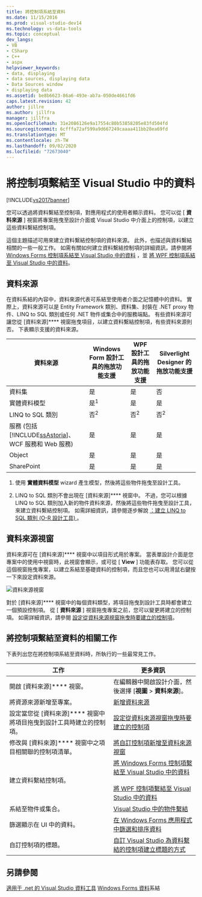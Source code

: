 ```yaml
---
title: 將控制項系結至資料
ms.date: 11/15/2016
ms.prod: visual-studio-dev14
ms.technology: vs-data-tools
ms.topic: conceptual
dev_langs:
- VB
- CSharp
- C++
- aspx
helpviewer_keywords:
- data, displaying
- data sources, displaying data
- Data Sources window
- displaying data
ms.assetid: be8b6623-86a6-493e-ab7a-050de4661fd6
caps.latest.revision: 42
author: jillre
ms.author: jillfra
manager: jillfra
ms.openlocfilehash: 31e2086126e9a17554c80b53858205e83fd504fd
ms.sourcegitcommit: 6cfffa72af599a9d667249caaaa411bb28ea69fd
ms.translationtype: MT
ms.contentlocale: zh-TW
ms.lasthandoff: 09/02/2020
ms.locfileid: "72673040"
---
```

# <a name="bind-controls-to-data-in-visual-studio"></a>將控制項繫結至 Visual Studio 中的資料
[!INCLUDE[vs2017banner](../includes/vs2017banner.md)]

您可以透過將資料繫結至控制項，對應用程式的使用者顯示資料。 您可以從 [ **資料來源** ] 視窗將專案拖曳至設計介面或 Visual Studio 中介面上的控制項，以建立這些資料繫結控制項。

 這個主題描述可用來建立資料繫結控制項的資料來源。 此外，也描述與資料繫結相關的一些一般工作。 如需有關如何建立資料繫結控制項的詳細資訊，請參閱將 [Windows Forms 控制項系結至 Visual Studio 中的資料](../data-tools/bind-windows-forms-controls-to-data-in-visual-studio.md) ，並 [將 WPF 控制項系結至 Visual Studio 中的資料](../data-tools/bind-wpf-controls-to-data-in-visual-studio1.md)。

## <a name="data-sources"></a>資料來源
 在資料系結的內容中，資料來源代表可系結至使用者介面之記憶體中的資料。 實際上，資料來源可以是 Entity Framework 類別、資料集、封裝在 .NET proxy 物件、LINQ to SQL 類別或任何 .NET 物件或集合中的服務端點。 有些資料來源可讓您從 [資料來源]**** 視窗拖曳項目，以建立資料繫結控制項，有些資料來源則否。 下表顯示支援的資料來源。

|資料來源|**Windows Form 設計工具**的拖放功能支援|**WPF 設計工具**的拖放功能支援|**Silverlight Designer** 的拖放功能支援|
|-----------------|---------------------------------------------------------------|-----------------------------------------------------|-------------------------------------------------------------|
|資料集|是|是|否|
|實體資料模型|是<sup>1</sup>|是|是|
|LINQ to SQL 類別|否<sup>2</sup>|否<sup>2</sup>|否<sup>2</sup>|
|服務 (包括 [!INCLUDE[ssAstoria](../includes/ssastoria-md.md)]、WCF 服務和 Web 服務)|是|是|是|
|Object|是|是|是|
|SharePoint|是|是|是|

 1. 使用 **實體資料模型** wizard 產生模型，然後將這些物件拖曳至設計工具。

 2. LINQ to SQL 類別不會出現在 [資料來源]**** 視窗中。 不過，您可以根據 LINQ to SQL 類別加入新的物件資料來源，然後將這些物件拖曳至設計工具，來建立資料繫結控制項。 如需詳細資訊，請參閱逐步解說 [：建立 LINQ to SQL 類別 (O-R 設計工具) ](https://msdn.microsoft.com/library/35aad4a4-2e8a-46e2-ae09-5fbfd333c233)。

## <a name="data-sources-window"></a>資料來源視窗
 資料來源可在 [資料來源]**** 視窗中以項目形式用於專案。 當表單設計介面是您專案中的使用中視窗時，此視窗會顯示，或可從 [ **View** ] 功能表存取。 您可以從這個視窗拖曳專案，以建立系結至基礎資料的控制項，而且您也可以用滑鼠右鍵按一下來設定資料來源。

 ![資料來源視窗](../data-tools/media/raddata-data-sources-window.png "raddata 資料來源視窗")

 對於 [資料來源]**** 視窗中的每個資料類型，將項目拖曳到設計工具時都會建立一個預設控制項。 從 [ **資料來源** ] 視窗拖曳專案之前，您可以變更將建立的控制項。 如需詳細資訊，請參閱 [設定從資料來源視窗拖曳時要建立的控制項](../data-tools/set-the-control-to-be-created-when-dragging-from-the-data-sources-window.md)。

## <a name="tasks-involved-in-binding-controls-to-data"></a>將控制項繫結至資料的相關工作
 下表列出您在將控制項系結至資料時，所執行的一些最常見工作。

|工作|更多資訊|
|----------|----------------------|
|開啟 [資料來源]**** 視窗。|在編輯器中開啟設計介面，然後選擇 [**視圖**  >  **資料來源**]。|
|將資源來源新增至專案。|[新增資料來源](../data-tools/add-new-data-sources.md)|
|設定當您從 [資料來源]**** 視窗中將項目拖曳到設計工具時建立的控制項。|[設定從資料來源視窗拖曳時要建立的控制項](../data-tools/set-the-control-to-be-created-when-dragging-from-the-data-sources-window.md)|
|修改與 [資料來源]**** 視窗中之項目相關聯的控制項清單。|[將自訂控制項新增至資料來源視窗](../data-tools/add-custom-controls-to-the-data-sources-window.md)|
|建立資料繫結控制項。|[將 Windows Forms 控制項繫結至 Visual Studio 中的資料](../data-tools/bind-windows-forms-controls-to-data-in-visual-studio.md)<br /><br /> [將 WPF 控制項繫結至 Visual Studio 中的資料](../data-tools/bind-wpf-controls-to-data-in-visual-studio1.md)|
|系結至物件或集合。|[Visual Studio 中的物件繫結](../data-tools/bind-objects-in-visual-studio.md)|
|篩選顯示在 UI 中的資料。|[在 Windows Forms 應用程式中篩選和排序資料](../data-tools/filter-and-sort-data-in-a-windows-forms-application.md)|
|自訂控制項的標題。|[自訂 Visual Studio 為資料繫結的控制項建立標題的方式](../data-tools/customize-how-visual-studio-creates-captions-for-data-bound-controls.md)|

## <a name="see-also"></a>另請參閱
 [適用于 .net 的 Visual Studio 資料工具](../data-tools/visual-studio-data-tools-for-dotnet.md) [Windows Forms 資料](https://msdn.microsoft.com/library/c3826d8e-ea25-4ad4-a669-45bfb19192aa)系結
